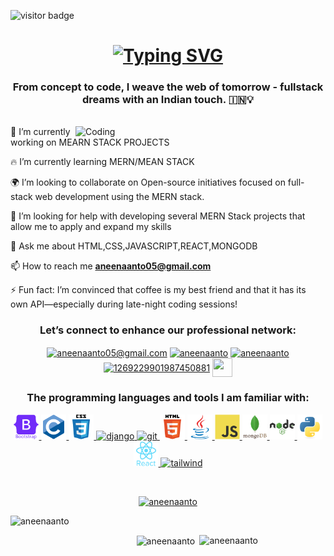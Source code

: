 ![visitor badge](https://visitor-badge.laobi.icu/badge?page_id=jwenjian.visitor-badge&left_color=red&right_color=brown&left_text=Hello%20Visitors)
<h1 align="center">
<a href="https://git.io/typing-svg"><img src="https://readme-typing-svg.demolab.com?font=Honk&size=30&duration=2500&pause=700&width=435&lines=Hey+there+!+I'm+Aneena+Anto%F0%9F%91%8B;A+passionate+full-stack+developer+%26+learner%F0%9F%92%BB" alt="Typing SVG" /></a>
</h1>
<h3 align="center">From concept to code, I weave the web of tomorrow - fullstack dreams with an Indian touch. 🇮🇳💡</h3>
 <br/>
 <div align="left">
   <img align="right" alt="Coding" width="400" src="https://camo.githubusercontent.com/37abae1350fe3344aebaaebfba4227dfa1ee6e8cf55efed02329fbe00dbf63c1/68747470733a2f2f6d656469612e74656e6f722e636f6d2f696d616765732f37646234656161336534373237326338653538656530313866633339306237642f74656e6f722e676966">
🔭 I’m currently working on MEARN STACK PROJECTS
   
🔥 I’m currently learning MERN/MEAN STACK

🌍 I’m looking to collaborate on Open-source initiatives focused on full-stack web development using the MERN stack.

🤝 I’m looking for help with developing several MERN Stack projects that allow me to apply and expand my skills

💬 Ask me about HTML,CSS,JAVASCRIPT,REACT,MONGODB

📫 How to reach me **aneenaanto05@gmail.com**

⚡ Fun fact: I’m convinced that coffee is my best friend and that it has its own API—especially during late-night coding sessions!
 </div>
 <h3 align="center">Let’s connect to enhance our professional network:</h3>
<p align="center">
 <a href="https://mail.google.com" target="blank"><img align="center" src="https://cdn4.iconfinder.com/data/icons/free-colorful-icons/360/gmail.png" alt="aneenaanto05@gmail.com" height="45" width="42" /></a>
<a href="http://www.linkedin.com/in/aneena-anto-895732295" target="blank"><img align="center" src="https://raw.githubusercontent.com/rahuldkjain/github-profile-readme-generator/master/src/images/icons/Social/linked-in-alt.svg" alt="aneenaanto" height="30" width="40" /></a>
<a href="https://www.leetcode.com/aneenaanto" target="blank"><img align="center" src="https://raw.githubusercontent.com/rahuldkjain/github-profile-readme-generator/master/src/images/icons/Social/leet-code.svg" alt="aneenaanto" height="30" width="40" /></a>
<a href="https://discord.gg/1269229901987450881" target="blank"><img align="center" src="https://raw.githubusercontent.com/rahuldkjain/github-profile-readme-generator/master/src/images/icons/Social/discord.svg" alt="1269229901987450881" height="30" width="40" /></a>
<img align="center" src="https://cdn3.iconfinder.com/data/icons/design-and-development-1-6/136/26-1024.png" height="30" width="32" />
</p>

<h3 align="center">The programming languages and tools I am familiar with:</h3>
<p align="center"> <a href="https://getbootstrap.com" target="_blank" rel="noreferrer"> <img src="https://raw.githubusercontent.com/devicons/devicon/master/icons/bootstrap/bootstrap-plain-wordmark.svg" alt="bootstrap" width="40" height="40"/> </a> <a href="https://www.cprogramming.com/" target="_blank" rel="noreferrer"> <img src="https://raw.githubusercontent.com/devicons/devicon/master/icons/c/c-original.svg" alt="c" width="40" height="40"/> </a> <a href="https://www.w3schools.com/css/" target="_blank" rel="noreferrer"> <img src="https://raw.githubusercontent.com/devicons/devicon/master/icons/css3/css3-original-wordmark.svg" alt="css3" width="40" height="40"/> </a> <a href="https://www.djangoproject.com/" target="_blank" rel="noreferrer"> <img src="https://cdn.worldvectorlogo.com/logos/django.svg" alt="django" width="40" height="40"/> </a> <a href="https://git-scm.com/" target="_blank" rel="noreferrer"> <img src="https://www.vectorlogo.zone/logos/git-scm/git-scm-icon.svg" alt="git" width="40" height="40"/> </a> <a href="https://www.w3.org/html/" target="_blank" rel="noreferrer"> <img src="https://raw.githubusercontent.com/devicons/devicon/master/icons/html5/html5-original-wordmark.svg" alt="html5" width="40" height="40"/> </a> <a href="https://www.java.com" target="_blank" rel="noreferrer"> <img src="https://raw.githubusercontent.com/devicons/devicon/master/icons/java/java-original.svg" alt="java" width="40" height="40"/> </a> <a href="https://developer.mozilla.org/en-US/docs/Web/JavaScript" target="_blank" rel="noreferrer"> <img src="https://raw.githubusercontent.com/devicons/devicon/master/icons/javascript/javascript-original.svg" alt="javascript" width="40" height="40"/> </a> <a href="https://www.mongodb.com/" target="_blank" rel="noreferrer"> <img src="https://raw.githubusercontent.com/devicons/devicon/master/icons/mongodb/mongodb-original-wordmark.svg" alt="mongodb" width="40" height="40"/> </a> <a href="https://nodejs.org" target="_blank" rel="noreferrer"> <img src="https://raw.githubusercontent.com/devicons/devicon/master/icons/nodejs/nodejs-original-wordmark.svg" alt="nodejs" width="40" height="40"/> </a> <a href="https://www.python.org" target="_blank" rel="noreferrer"> <img src="https://raw.githubusercontent.com/devicons/devicon/master/icons/python/python-original.svg" alt="python" width="40" height="40"/> </a> <a href="https://reactjs.org/" target="_blank" rel="noreferrer"> <img src="https://raw.githubusercontent.com/devicons/devicon/master/icons/react/react-original-wordmark.svg" alt="react" width="40" height="40"/> </a> <a href="https://tailwindcss.com/" target="_blank" rel="noreferrer"> <img src="https://www.vectorlogo.zone/logos/tailwindcss/tailwindcss-icon.svg" alt="tailwind" width="40" height="40"/> </a> </p>

</br>
<p align="center"> <a href="https://github.com/ryo-ma/github-profile-trophy"><img src="https://github-profile-trophy.vercel.app/?username=aneenaanto" alt="aneenaanto" /></a> </p>

<p>&nbsp;<img align="left" src="https://github-readme-stats.vercel.app/api?username=aneenaanto&show_icons=true&locale=en" alt="aneenaanto" height="200" width="40%" /></p>

<p><img align="right" src="https://github-readme-streak-stats.herokuapp.com/?user=aneenaanto&" alt="aneenaanto" height="200" width="40%"/></p>

<p><img align="center" src="https://github-readme-stats.vercel.app/api/top-langs?username=aneenaanto&show_icons=true&locale=en&layout=compact" alt="aneenaanto" height="200" width="400" /></p>
</div>

